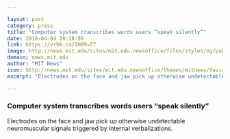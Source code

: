```yaml
---

layout: post
category: press
title: "Computer system transcribes words users “speak silently”"
date: 2018-04-04 20:18:56
link: https://vrhk.co/2H89vZ7
image: http://news.mit.edu/sites/mit.edu.newsoffice/files/styles/og/public/images/2018/MIT-Silent-Speech.jpg
domain: news.mit.edu
author: "MIT News"
icon: http://news.mit.edu/sites/mit.edu.newsoffice/themes/mitnews/favicon.ico
excerpt: "Electrodes on the face and jaw pick up otherwise undetectable neuromuscular signals triggered by internal verbalizations."

---
```


### Computer system transcribes words users “speak silently”

Electrodes on the face and jaw pick up otherwise undetectable neuromuscular signals triggered by internal verbalizations.